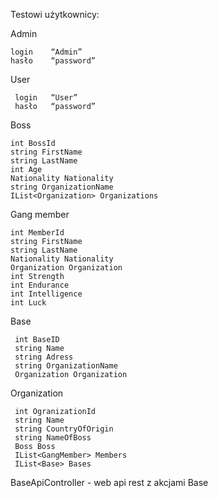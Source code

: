 
Testowi użytkownicy:

Admin

    login    “Admin” 
    hasło    “password”
User

     login   “User”
     hasło   “password”


Boss

    int BossId 
    string FirstName 
    string LastName 
    int Age 
    Nationality Nationality 
    string OrganizationName 
    IList<Organization> Organizations 

Gang member
 
    int MemberId 
    string FirstName 
    string LastName 
    Nationality Nationality 
    Organization Organization
    int Strength 
    int Endurance 
    int Intelligence 
    int Luck 

Base

     int BaseID 
     string Name 
     string Adress 
     string OrganizationName 
     Organization Organization 

Organization 

     int OgranizationId 
     string Name 
     string CountryOfOrigin 
     string NameOfBoss 
     Boss Boss 
     IList<GangMember> Members 
     IList<Base> Bases 


BaseApiController - web api rest z akcjami Base

